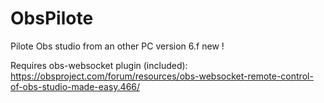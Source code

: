 # ObsPilote
Pilote Obs studio from an other PC version 6.f new !

Requires obs-websocket plugin (included): https://obsproject.com/forum/resources/obs-websocket-remote-control-of-obs-studio-made-easy.466/


